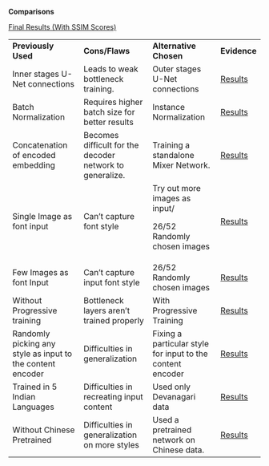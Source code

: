 **Comparisons**

[Final Results (With SSIM Scores)](https://drive.google.com/file/d/14u_GNi4MFkm7-X-Y6XmZWVPRl1ev5UYW/view?usp=sharing)


<table>
  <tr>
   <td><strong>Previously Used</strong>
   </td>
   <td><strong>Cons/Flaws</strong>
   </td>
   <td><strong>Alternative Chosen</strong>
   </td>
   <td><strong>Evidence</strong>
   </td>
  </tr>
  <tr>
   <td>Inner stages U-Net connections
   </td>
   <td>Leads to weak bottleneck training.
   </td>
   <td>Outer stages U-Net connections
   </td>
   <td><a href="https://drive.google.com/drive/folders/1FhL9TZWkPp6K-EJo6fTxs09rlig5akMQ?usp=sharing">Results</a>
   </td>
  </tr>
  <tr>
   <td>Batch Normalization
   </td>
   <td>Requires higher batch size for better results
   </td>
   <td>Instance Normalization
   </td>
   <td><a href="https://drive.google.com/drive/folders/1h-VePGyuIhoP1FIZ-xh_Pvch9oxKQv13?usp=sharing">Results</a>
   </td>
  </tr>
  <tr>
   <td>Concatenation of encoded embedding
   </td>
   <td>Becomes difficult for the decoder network to generalize. 
   </td>
   <td>Training a standalone Mixer Network.
   </td>
   <td> <a href="https://drive.google.com/drive/folders/16BSkqYb148MFZAS3lvDSvxzlatCREwn7?usp=sharing">Results</a>
   </td>
  </tr>
  <tr>
   <td>Single Image as font input
   </td>
   <td>Can’t capture font style
   </td>
   <td>Try out more images as input/
<p>
26/52 Randomly chosen images
   </td>
   <td> <a href="https://drive.google.com/drive/folders/1jNPwGqw2KThATokGYQaNikxTlipf0b3N?usp=sharing">Results</a>
   </td>
  </tr>
  <tr>
   <td>Few Images as font Input
   </td>
   <td>Can’t capture input font style
   </td>
   <td>26/52 Randomly chosen images
   </td>
   <td> <a href="https://drive.google.com/drive/folders/1PKrDptKHT-UdFkWyLo5zpsaRMeszFuFW?usp=sharing">Results</a>
   </td>
  </tr>
  <tr>
   <td>Without Progressive training
   </td>
   <td>Bottleneck layers aren’t trained properly
   </td>
   <td>With Progressive Training
   </td>
   <td> <a href="https://drive.google.com/drive/folders/1u9-XvfkTFiat2Sib1q_BkPZq5_wEcka8?usp=sharing">Results</a>
   </td>
  </tr>
  <tr>
   <td>Randomly picking any style as input to the content encoder
   </td>
   <td>Difficulties in generalization
   </td>
   <td>Fixing a particular style for input to the content encoder
   </td>
   <td> <a href="https://drive.google.com/drive/folders/1FhL9TZWkPp6K-EJo6fTxs09rlig5akMQ?usp=sharing">Results</a>
   </td>
  </tr>
  <tr>
   <td>Trained in 5 Indian Languages
   </td>
   <td>Difficulties in recreating input content
   </td>
   <td>Used only Devanagari data
   </td>
   <td><a href="https://drive.google.com/drive/folders/1esLDxkH0JnjBCJt2M-Ojd9ASgO8iouCw?usp=sharing">Results</a>
   </td>
  </tr>
  <tr>
   <td>Without Chinese Pretrained
   </td>
   <td>Difficulties in generalization on more styles
   </td>
   <td>Used a pretrained network on Chinese data.
   </td>
   <td><a href="https://drive.google.com/drive/folders/1ePigUruPb0np7WTUrCCLWNDGCdovenHR?usp=sharing">Results</a>
   </td>
  </tr>
</table>
